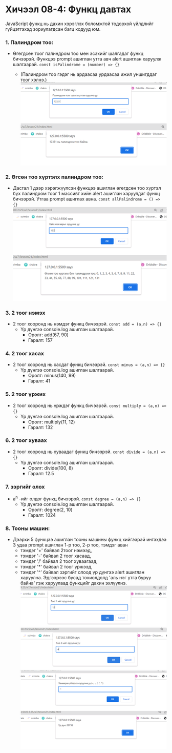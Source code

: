 # Хичээл 08-4: Функц давтах

JavaScript функц нь дахин хэрэглэх боломжтой тодорхой үйлдлийг гүйцэтгэхэд зориулагдсан багц кодууд юм.

### 1. Палиндром тоо:

- Өгөгдсөн тоог палиндром тоо мөн эсэхийг шалгадаг функц бичээрэй. Функцээ prompt ашиглан утга авч alert ашиглан харуулж шалгаарай. `const isPalindrome = (number) => {}`

  - (Палиндром тоо гэдэг нь ардаасаа урдаасаа ижил уншигддаг тоог хэлнэ.)
    ![Alt text](image.png)
    ![Alt text](image-1.png)

### 2. Өгсөн тоо хүртэлх палиндром тоо:

- Дасгал 1 дээр хэрэгжүүлсэн функцээ ашиглан өгөгдсөн тоо хүртэл бүх палиндром тоог 1 массивт хийн alert ашиглан харуулдаг функц бичээрэй. Утгаа prompt ашиглах авна. `const allPalindrome = () => {}`
  ![Alt text](image-2.png)
  ![Alt text](image-3.png)

### 3. 2 тоог нэмэх

- 2 тоог хооронд нь нэмдэг функц бичээрэй. `const add = (a,n) => {} `
  - Үр дүнгээ console.log ашиглан шалгаарай.
    - Оролт: add(67, 90)
    - Гаралт: 157

### 4. 2 тоог хасах

- 2 тоог хооронд нь хасдаг функц бичээрэй. `const minus = (a,n) => {} `
  - Үр дүнгээ console.log ашиглан шалгаарай.
    - Оролт: minus(140, 99)
    - Гаралт: 41

### 5. 2 тоог үржих

- 2 тоог хооронд нь үрждэг функц бичээрэй. `const multiply = (a,n) => {} `
  - Үр дүнгээ console.log ашиглан шалгаарай.
    - Оролт: multiply(11, 12)
    - Гаралт: 132

### 6. 2 тоог хуваах

- 2 тоог хооронд нь хуваадаг функц бичээрэй. `const divide = (a,n) => {} `
  - Үр дүнгээ console.log ашиглан шалгаарай.
    - Оролт: divide(100, 8)
    - Гаралт: 12.5

### 7. зэргийг олох

- a<sup>n</sup> -ийг олдог функц бичээрэй. `const degree = (a,n) => {}`
  - Үр дүнгээ console.log ашиглан шалгаарай.
    - Оролт: degree(2, 10)
    - Гаралт: 1024

### 8. Тооны машин:

- Дээрхи 5 функцээ ашиглан тооны машины функц хийгээрэй ингэхдээ 3 удаа prompt ашиглан 1-р тоо, 2-р тоо, тэмдэг аван
  - тэмдэг '+' байвал 2тоог нэмээд,
  - тэмдэг '-' байвал 2 тоог хасаад,
  - тэмдэг '/' байвал 2 тоог хуваагаад,
  - тэмдэг '\*' байвал 2 тоог үржээд,
  - тэмдэг '^' байвал зэргийг олоод
    үр дүнгээ alert ашиглан харуулна. Эдгээрээс бусад тохиолдолд 'аль нэг утга буруу байна' гэж харуулаад функцийг дахин эхлүүлнэ.
    ![Alt text](image-4.png)
    ![Alt text](image-5.png)
    ![Alt text](image-6.png)
    ![Alt text](image-7.png)
